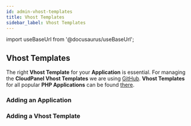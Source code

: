 ```yaml
---
id: admin-vhost-templates
title: Vhost Templates
sidebar_label: Vhost Templates
---
```


import useBaseUrl from '@docusaurus/useBaseUrl';

## Vhost Templates

The right **Vhost Template** for your **Application** is essential. For managing the **CloudPanel Vhost Templates** we 
are using [GitHub](https://vhost-templates.cloudpanel.io/v1/). **Vhost Templates** for all popular **PHP Applications** can be found [there](https://vhost-templates.cloudpanel.io/v1/).

### Adding an Application

### Adding a Vhost Template